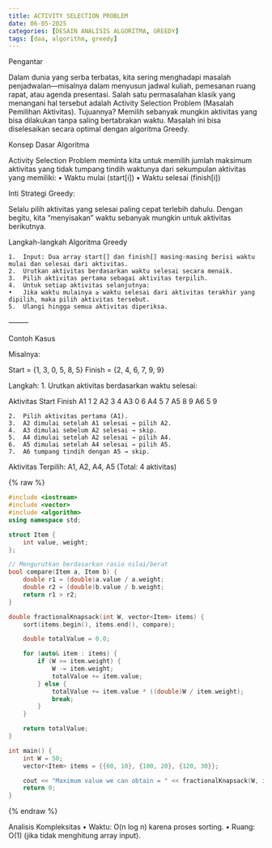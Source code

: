 ```yaml
---
title: ACTIVITY SELECTION PROBLEM
date: 06-05-2025
categories: [DESAIN ANALISIS ALGORITMA, GREEDY]
tags: [daa, algorithm, greedy]
---
```

Pengantar

Dalam dunia yang serba terbatas, kita sering menghadapi masalah penjadwalan—misalnya dalam menyusun jadwal kuliah, pemesanan ruang rapat, atau agenda presentasi. Salah satu permasalahan klasik yang menangani hal tersebut adalah Activity Selection Problem (Masalah Pemilihan Aktivitas).
Tujuannya? Memilih sebanyak mungkin aktivitas yang bisa dilakukan tanpa saling bertabrakan waktu. Masalah ini bisa diselesaikan secara optimal dengan algoritma Greedy.

Konsep Dasar Algoritma

Activity Selection Problem meminta kita untuk memilih jumlah maksimum aktivitas yang tidak tumpang tindih waktunya dari sekumpulan aktivitas yang memiliki:
	•	Waktu mulai (start[i])
	•	Waktu selesai (finish[i])

Inti Strategi Greedy:

Selalu pilih aktivitas yang selesai paling cepat terlebih dahulu. Dengan begitu, kita “menyisakan” waktu sebanyak mungkin untuk aktivitas berikutnya.

Langkah-langkah Algoritma Greedy

	1.	Input: Dua array start[] dan finish[] masing-masing berisi waktu mulai dan selesai dari aktivitas.
	2.	Urutkan aktivitas berdasarkan waktu selesai secara menaik.
	3.	Pilih aktivitas pertama sebagai aktivitas terpilih.
	4.	Untuk setiap aktivitas selanjutnya:
	•	Jika waktu mulainya ≥ waktu selesai dari aktivitas terakhir yang dipilih, maka pilih aktivitas tersebut.
	5.	Ulangi hingga semua aktivitas diperiksa.

⸻

Contoh Kasus

Misalnya:

Start  = {1, 3, 0, 5, 8, 5}
Finish = {2, 4, 6, 7, 9, 9}

Langkah:
	1.	Urutkan aktivitas berdasarkan waktu selesai:

Aktivitas	Start	Finish
A1	           1	2
A2             3	4
A3	           0	6
A4	           5	7
A5	           8	9
A6	           5	9

	2.	Pilih aktivitas pertama (A1).
	3.	A2 dimulai setelah A1 selesai → pilih A2.
	4.	A3 dimulai sebelum A2 selesai → skip.
	5.	A4 dimulai setelah A2 selesai → pilih A4.
	6.	A5 dimulai setelah A4 selesai → pilih A5.
	7.	A6 tumpang tindih dengan A5 → skip.

Aktivitas Terpilih: A1, A2, A4, A5 (Total: 4 aktivitas)

{% raw %}
```cpp
#include <iostream>
#include <vector>
#include <algorithm>
using namespace std;

struct Item {
    int value, weight;
};

// Mengurutkan berdasarkan rasio nilai/berat
bool compare(Item a, Item b) {
    double r1 = (double)a.value / a.weight;
    double r2 = (double)b.value / b.weight;
    return r1 > r2;
}

double fractionalKnapsack(int W, vector<Item> items) {
    sort(items.begin(), items.end(), compare);

    double totalValue = 0.0;

    for (auto& item : items) {
        if (W >= item.weight) {
            W -= item.weight;
            totalValue += item.value;
        } else {
            totalValue += item.value * ((double)W / item.weight);
            break;
        }
    }

    return totalValue;
}

int main() {
    int W = 50;
    vector<Item> items = {{60, 10}, {100, 20}, {120, 30}};

    cout << "Maximum value we can obtain = " << fractionalKnapsack(W, items) << endl;
    return 0;
}
```
{% endraw %}




Analisis Kompleksitas
	•	Waktu: O(n log n) karena proses sorting.
	•	Ruang: O(1) (jika tidak menghitung array input).






